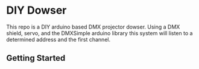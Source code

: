 # DIY Dowser
This repo is a DIY arduino based DMX projector dowser. Using a DMX shield, servo, and the DMXSimple arduino library this system will listen to a determined address and the first channel.

## Getting Started
